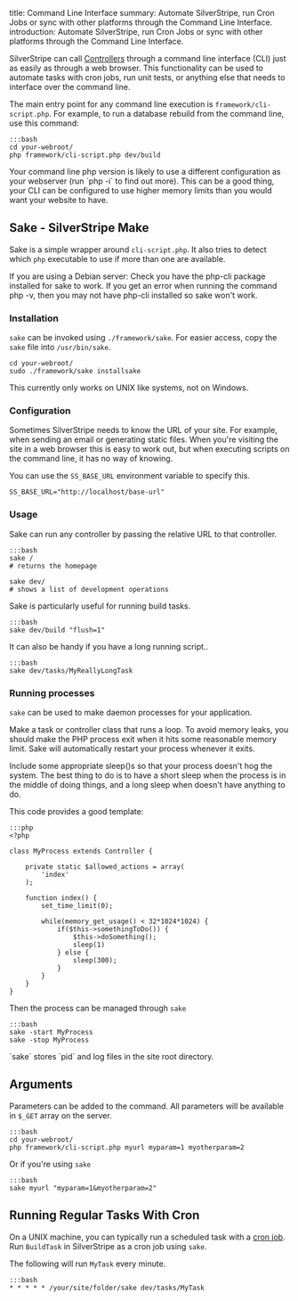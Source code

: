 title: Command Line Interface
summary: Automate SilverStripe, run Cron Jobs or sync with other platforms through the Command Line Interface.
introduction: Automate SilverStripe, run Cron Jobs or sync with other platforms through the Command Line Interface.

SilverStripe can call [Controllers](../controllers) through a command line interface (CLI) just as easily as through a 
web browser. This functionality can be used to automate tasks with cron jobs, run unit tests, or anything else that 
needs to interface over the command line.

The main entry point for any command line execution is `framework/cli-script.php`. For example, to run a database 
rebuild from the command line, use this command:
	
	:::bash
	cd your-webroot/
	php framework/cli-script.php dev/build

<div class="notice">
Your command line php version is likely to use a different configuration as your webserver (run `php -i` to find out 
more). This can be a good thing, your CLI can be configured to use higher memory limits than you would want your website
to have.
</div>

## Sake - SilverStripe Make

Sake is a simple wrapper around `cli-script.php`. It also tries to detect which `php` executable to use if more than one 
are available.

<div class="info" markdown='1'>
If you are using a Debian server: Check you have the php-cli package installed for sake to work. If you get an error 
when running the command php -v, then you may not have php-cli installed so sake won't work.
</div>

### Installation

`sake` can be invoked using `./framework/sake`. For easier access, copy the `sake` file into `/usr/bin/sake`.

	cd your-webroot/
	sudo ./framework/sake installsake

<div class="warning">
This currently only works on UNIX like systems, not on Windows.
</div>

### Configuration

Sometimes SilverStripe needs to know the URL of your site. For example, when sending an email or generating static 
files. When you're visiting the site in a web browser this is easy to work out, but when executing scripts on the 
command line, it has no way of knowing.

You can use the `SS_BASE_URL` environment variable to specify this.

```
SS_BASE_URL="http://localhost/base-url"
```

### Usage

Sake can run any controller by passing the relative URL to that controller.

	:::bash
	sake /
	# returns the homepage

	sake dev/
	# shows a list of development operations

Sake is particularly useful for running build tasks.
	
	:::bash
	sake dev/build "flush=1"

It can also be handy if you have a long running script..
	
	:::bash
	sake dev/tasks/MyReallyLongTask

### Running processes

`sake` can be used to make daemon processes for your application.

Make a task or controller class that runs a loop. To avoid memory leaks, you should make the PHP process exit when it 
hits some reasonable memory limit. Sake will automatically restart your process whenever it exits.

Include some appropriate sleep()s so that your process doesn't hog the system. The best thing to do is to have a short 
sleep when the process is in the middle of doing things, and a long sleep when doesn't have anything to do.

This code provides a good template:

	:::php
	<?php

	class MyProcess extends Controller {

		private static $allowed_actions = array(
			'index'
		);

		function index() {
			set_time_limit(0);

			while(memory_get_usage() < 32*1024*1024) {
				if($this->somethingToDo()) {
					$this->doSomething();
					sleep(1)
				} else {
					sleep(300);
				}
			}
		}
	}

Then the process can be managed through `sake`

	:::bash
	sake -start MyProcess
	sake -stop MyProcess



<div class="notice">
`sake` stores `pid` and log files in the site root directory.
</div>

## Arguments

Parameters can be added to the command. All parameters will be available in `$_GET` array on the server.

	:::bash
	cd your-webroot/
	php framework/cli-script.php myurl myparam=1 myotherparam=2

Or if you're using `sake`

	:::bash
	sake myurl "myparam=1&myotherparam=2"

## Running Regular Tasks With Cron

On a UNIX machine, you can typically run a scheduled task with a [cron job](http://en.wikipedia.org/wiki/Cron). Run
`BuildTask` in SilverStripe as a cron job using `sake`. 

The following will run `MyTask` every minute.

	:::bash
	* * * * * /your/site/folder/sake dev/tasks/MyTask

